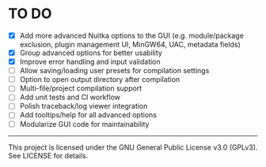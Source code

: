 # TO DO

- [x] Add more advanced Nuitka options to the GUI (e.g. module/package exclusion, plugin management UI, MinGW64, UAC, metadata fields)
- [x] Group advanced options for better usability
- [x] Improve error handling and input validation
- [ ] Allow saving/loading user presets for compilation settings
- [ ] Option to open output directory after compilation
- [ ] Multi-file/project compilation support
- [ ] Add unit tests and CI workflow
- [ ] Polish traceback/log viewer integration
- [ ] Add tooltips/help for all advanced options
- [ ] Modularize GUI code for maintainability

---
This project is licensed under the GNU General Public License v3.0 (GPLv3). See LICENSE for details.

